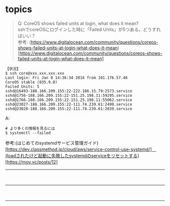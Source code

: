 # topics

> Q: CoreOS shows failed units at login, what does it mean?  
sshでcoreOSにログインした時に「Failed Units」が5つある。どうすればいい？  
参考: (https://www.digitalocean.com/community/questions/coreos-shows-failed-units-at-login-what-does-it-mean)[https://www.digitalocean.com/community/questions/coreos-shows-failed-units-at-login-what-does-it-mean]  
```
【状況】
$ ssh core@xxx.xxx.xxx.xxx
Last login: Fri Jan 8 14:36:34 2016 from 101.176.57.46
CoreOS stable (835.9.0)
Failed Units: 5
sshd@16493-188.166.209.155:22-222.186.15.79:2573.service
sshd@1756-188.166.209.155:22-151.25.198.11:59295.service
sshd@1766-188.166.209.155:22-151.25.198.11:55062.service
sshd@23027-188.166.209.155:22-111.74.239.61:2490.service
sshd@23028-188.166.209.155:22-111.74.239.61:2039.service
```

A: 
```
# より多くの情報を見るには
$ systemctl --failed

```
参考:(はじめてのsystemdサービス管理ガイド)[https://dev.classmethod.jp/cloud/aws/service-control-use-systemd/]　(loadされたけど起動に失敗したsystemdのserviceをリセットする)[https://mov.vc/posts/12]
　  
- - - 
　  
- - - 
　  
- - - 
　  





